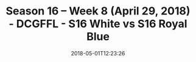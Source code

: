 ---
title: Season 16 – Week 8 (April 29, 2018) - DCGFFL - S16 White vs S16 Royal Blue
teams-score:
- team: _teams/s16-white.md
  score: 7
- team: _teams/s16-royal-blue.md
  score: 24
mvp: Jeremy S, Will Jackson
game-ball: Mitchell Belhumer, Lindsey Walton
sportsperson: 'Reggie Stewart, Mike Osorio '
season: 16
week: 8
date: '2018-05-01T12:23:26'
pageid: season-16-week-8-april-29-2018-6368-vs-6365
---